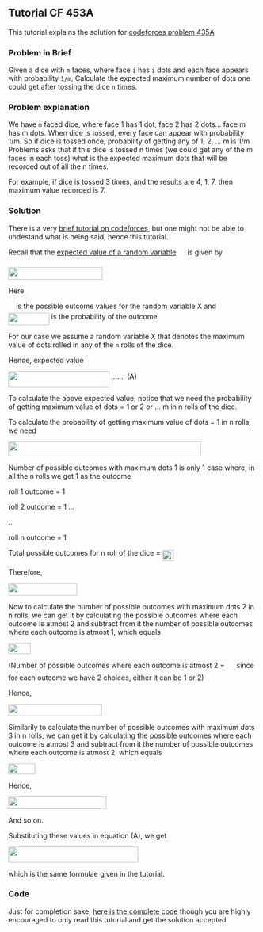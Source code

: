 ## Tutorial CF 453A
This tutorial explains the solution for [codeforces problem 435A](https://codeforces.com/problemset/problem/453/A)

### Problem in Brief

Given a dice with ```m``` faces, where face ```i``` has ```i``` dots and each face appears with probability ```1/m```, Calculate the expected maximum number of dots one could get after tossing the dice ```n``` times.

### Problem explanation

We have ```m``` faced dice, where face 1 has 1 dot, face 2 has 2 dots... face m has m dots.
When dice is tossed, every face can appear with probability 1/m.
So if dice is tossed once, probability of getting any of 1, 2, ... m is 1/m
Problems asks that if this dice is tossed n times (we could get any of the m faces in each toss) what is the expected maximum dots that will be recorded out of all the n times.

For example, if dice is tossed 3 times, and the results are 4, 1, 7, then maximum value recorded is 7.

### Solution
There is a very [brief tutorial on codeforces](https://codeforces.com/blog/entry/13190), but one might not be able to undestand what is being said, hence this tutorial.

Recall that the [expected value of a random variable](https://en.wikipedia.org/wiki/Expected_value) <img src="/contents/codeforces/453A/tex/cbfb1b2a33b28eab8a3e59464768e810.svg?invert_in_darkmode&sanitize=true" align=middle width=14.908688849999992pt height=22.465723500000017pt/> is given by

<img src="/contents/codeforces/453A/tex/f850926f1eb658f5afa30f085a8dc6ae.svg?invert_in_darkmode&sanitize=true" align=middle width=190.15185914999998pt height=24.657735299999988pt/>

Here,

<img src="/contents/codeforces/453A/tex/3bc6fc8b86b6c61889f4e572c7546b8e.svg?invert_in_darkmode&sanitize=true" align=middle width=11.76470294999999pt height=14.15524440000002pt/> is the possible outcome values for the random variable X
and <img src="/contents/codeforces/453A/tex/15a7517df86006453f43e6f70f06556e.svg?invert_in_darkmode&sanitize=true" align=middle width=82.90805819999999pt height=24.65753399999998pt/> is the probability of the outcome <img src="/contents/codeforces/453A/tex/3bc6fc8b86b6c61889f4e572c7546b8e.svg?invert_in_darkmode&sanitize=true" align=middle width=11.76470294999999pt height=14.15524440000002pt/> 

For our case we assume a random variable X that denotes the maximum value of dots rolled in any of the ```n``` rolls of the dice.

Hence, expected value

<img src="/contents/codeforces/453A/tex/b18eda6cfaa6abbc8716e852cfb6cb14.svg?invert_in_darkmode&sanitize=true" align=middle width=203.5341231pt height=31.75825949999999pt/> ....... (A)

To calculate the above expected value, notice that we need the probability of getting maximum value of dots = 1 or 2 or ... m in n rolls of the dice.

To calculate the probability of getting maximum value of dots = 1 in n rolls, we need

<img src="/contents/codeforces/453A/tex/6c17642a778f29b8e0b4568b038cfbde.svg?invert_in_darkmode&sanitize=true" align=middle width=388.62864809999996pt height=30.648287999999997pt/>

Number of possible outcomes with maximum dots 1 is only 1 case where, in all the n rolls we get 1 as the outcome

roll 1 outcome = 1

roll 2 outcome = 1 ...

..

roll n outcome = 1

Total possible outcomes for n roll of the dice = <img src="/contents/codeforces/453A/tex/b9a75e2202835f4e29abfe4b445fcbe8.svg?invert_in_darkmode&sanitize=true" align=middle width=22.559123399999994pt height=21.839370299999988pt/>

Therefore,

<img src="/contents/codeforces/453A/tex/89adced63b7799245e1fb145aead9414.svg?invert_in_darkmode&sanitize=true" align=middle width=139.45584014999997pt height=24.65753399999998pt/>

Now to calculate the number of possible outcomes with maximum dots 2 in n rolls, we can get it by calculating the possible outcomes where each outcome is atmost 2 and subtract from it the number of possible outcomes where each outcome is atmost 1, which equals

<img src="/contents/codeforces/453A/tex/0e813182f6c3822900fbaa532431d793.svg?invert_in_darkmode&sanitize=true" align=middle width=45.47754749999999pt height=21.839370299999988pt/>

(Number of possible outcomes where each outcome is atmost 2 = <img src="/contents/codeforces/453A/tex/f8f25e4580c418a51dc556db0d8d2b93.svg?invert_in_darkmode&sanitize=true" align=middle width=16.34523329999999pt height=21.839370299999988pt/> since for each outcome we have 2 choices, either it can be 1 or 2)

Hence,

<img src="/contents/codeforces/453A/tex/79a7792bee590e5331cb6aca6e6e9574.svg?invert_in_darkmode&sanitize=true" align=middle width=189.49961249999998pt height=24.65753399999998pt/>

Similarily to calculate the number of possible outcomes with maximum dots 3 in n rolls, we can get it by calculating the possible outcomes where each outcome is atmost 3 and subtract from it the number of possible outcomes where each outcome is atmost 2, which equals

<img src="/contents/codeforces/453A/tex/517e80807af6ddf3220404e8a0157e33.svg?invert_in_darkmode&sanitize=true" align=middle width=53.60357144999999pt height=21.839370299999988pt/>

Hence,

<img src="/contents/codeforces/453A/tex/8d6d20248b92e2162e818dabc1e9f7a6.svg?invert_in_darkmode&sanitize=true" align=middle width=198.4475493pt height=24.65753399999998pt/>

And so on.

Substituting these values in equation (A), we get

<img src="/contents/codeforces/453A/tex/6f5dfad70a619b1a798c534bc106d6fb.svg?invert_in_darkmode&sanitize=true" align=middle width=261.52255799999995pt height=31.75825949999999pt/>

which is the same formulae given in the tutorial.

### Code

Just for completion sake, [here is the complete code](https://github.com/saucam/code/blob/master/codeforces/practice/453A/pony.cpp) though you are highly encouraged to only read this tutorial and get the solution accepted.